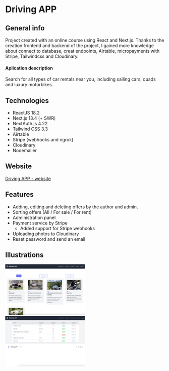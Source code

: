 # Driving APP

## General info

Project created with an online course using React and Next.js. Thanks to the creation frontend and backend of the project, I gained more knowledge about connect to database, creat endpoints, Airtable, micropayments with Stripe, Tailwindcss and Cloudinary.

#### Aplication description

Search for all types of car rentals near you, including sailing cars, quads and luxury motorbikes.

## Technologies

- ReactJS 18.2
- Next.js 13.4 (+ SWR)
- NextAuth.js 4.22
- Tailwind CSS 3.3
- Airtable
- Stripe (webhooks and ngrok)
- Cloudinary
- Nodemailer

## Website

[Driving APP - website](https://driving-app-next-js.vercel.app/)

## Features

- Adding, editing and deleting offers by the author and admin.
- Sorting offers (All / For sale / For rent)
- Administration panel
- Payment service by Stripe
  - Added support for Stripe webhooks
- Uploading photos to Cloudinary
- Reset password and send an email

## Illustrations

<img alt="Home page" src="./github/allOffers.png" width="50%" height="50%" />
<img alt="Home page" src="./github/admin.png" width="50%" height="50%" />
